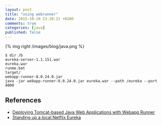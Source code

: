 ```yaml
---
layout: post
title: "using webrunner"
date: 2015-10-20 23:20:21 +0200
comments: true
categories: [java]
published: false
---
```


{% img right  /images/blog/java.png %}

```
$ dir /b
eureka-server-1.1.151.war
eureka.war
runme.bat
target/
webapp-runner-8.0.24.0.jar
java -jar webapp-runner-8.0.24.0.jar eureka.war --path /eureka --port 4000
```

## References
- [Deploying Tomcat-based Java Web Applications with Webapp Runner](https://devcenter.heroku.com/articles/java-webapp-runner)
- [Standing up a local Netflix Eureka](http://www.java-allandsundry.com/2015/02/standing-up-local-netflix-eureka.html)